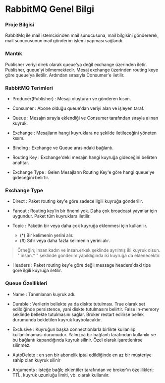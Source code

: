 # RabbitMQ Genel Bilgi

### Proje Bilgisi
RabbitMq ile mail istemcisinden mail sunucusuna, mail bilgisini göndererek, mail sunucusunun mail gönderim işlemi yapması sağlandı. 

### Mantık
Publisher veriyi direk olarak queue'ya değil exchange üzerinden iletir. Publisher, queue'yi bilmemektedir. Mesaj exchange üzerinden routing keye göre queue'ya iletilir. Ardından sırasıyla Consumer'e iletilir.

### RabbitMQ Terimleri

- Producer(Publisher) : Mesajı oluşturan ve gönderen kısım.

- Consumer : Abone olduğu queue'dan veriyi alan ve işleyen taraf.

- Queue : Mesajın sırayla eklendiği ve Consumer tarafından sırayla alınan kuyruk.

- Exchange : Mesajların hangi kuyruklara ne şekilde iletileceğini yöneten kısım.

- Binding : Exchange ve Queue arasındaki bağlantı.

- Routing Key : Exchange'deki mesajın hangi kuyruğa gideceğini belirten anahtar.

- Exchange Type : Gelen Mesajların Routing Key'e göre hangi queue'ye gideceğini belirtir.

### Exchange Type

- Direct : Paket routing key'e göre sadece ilgili kuyruğa gönderilir. 

- Fanout : Routing key’in bir önemi yok. Daha çok broadcast yayınlar için uygundur. Paket tüm kuyruklara iletilir.

- Topic : Paketin bir veya daha çok kuyruğa eklenmesi için kullanılır. 
	- (*) Bir kelimenin yerini alır.
	- (#) Sıfır veya daha fazla kelimenin yerini alır.
> Örneğin; insan.kadın ve insan.erkek şeklinde ayrılmış iki kuyruk olsun. " insan.* " şeklinde gönderim yapıldığında iki kuyruğa da eklenecektir.

- Headers : Paket routing key'e göre değil message headers'daki tipe göre ilgili kuyruğa iletilir.


### Queue Özellikleri

- Name : Tanımlanan kuyruk adı.

- Durable : Verilerin bellekte ya da diskte tutulması. True olarak set edildiğinde persistence, yani diskte tutulmasını belirtir. False in-memory seklinde bellekte tutulmasını sağlar. Broker restart edilirse bellek durumunda bekletilen kuyruk kaybolacaktır.

- Exclusive : Kuyruğun başka connectionlarla birlikte kullanılıp kullanılmaması durumudur. Yalnızca bir bağlantı tarafından kullanılır ve bu bağlantı kapandığında kuyruk silinir. Özel olarak işaretlenirse silinmez.

- AutoDelete : en son bir abonelik iptal edildiğinde en az bir müşteriye sahip olan kuyruk silinir

- Arguments : isteğe bağlı; eklentiler tarafından ve broker'ın özelilikleri; TTL, kuyruk uzunluğu limiti, vb. olarak kullanılır.
